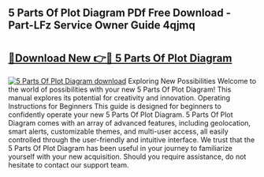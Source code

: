 ## 5 Parts Of Plot Diagram PDf Free Download - Part-LFz Service Owner Guide 4qjmq

# <h2><a href="http://dftb15o.blite.top/?on=5+Parts+Of+Plot+Diagram">🔗Download New 👉🔴 5 Parts Of Plot Diagram</a></h2>

[![5 Parts Of Plot Diagram download](https://i.imgur.com/lujVjoI.png)](http://dftb15o.blite.top/?on=5+Parts+Of+Plot+Diagram)
Exploring New Possibilities Welcome to the world of possibilities with your new 5 Parts Of Plot Diagram! This manual explores its potential for creativity and innovation. Operating Instructions for Beginners This guide is designed for beginners to confidently operate your new 5 Parts Of Plot Diagram. 5 Parts Of Plot Diagram comes with an array of advanced features, including geolocation, smart alerts, customizable themes, and multi-user access, all easily controlled through the user-friendly and intuitive interface. We trust that the 5 Parts Of Plot Diagram has been useful in your journey to familiarize yourself with your new acquisition. Should you require assistance, do not hesitate to contact our support team.
